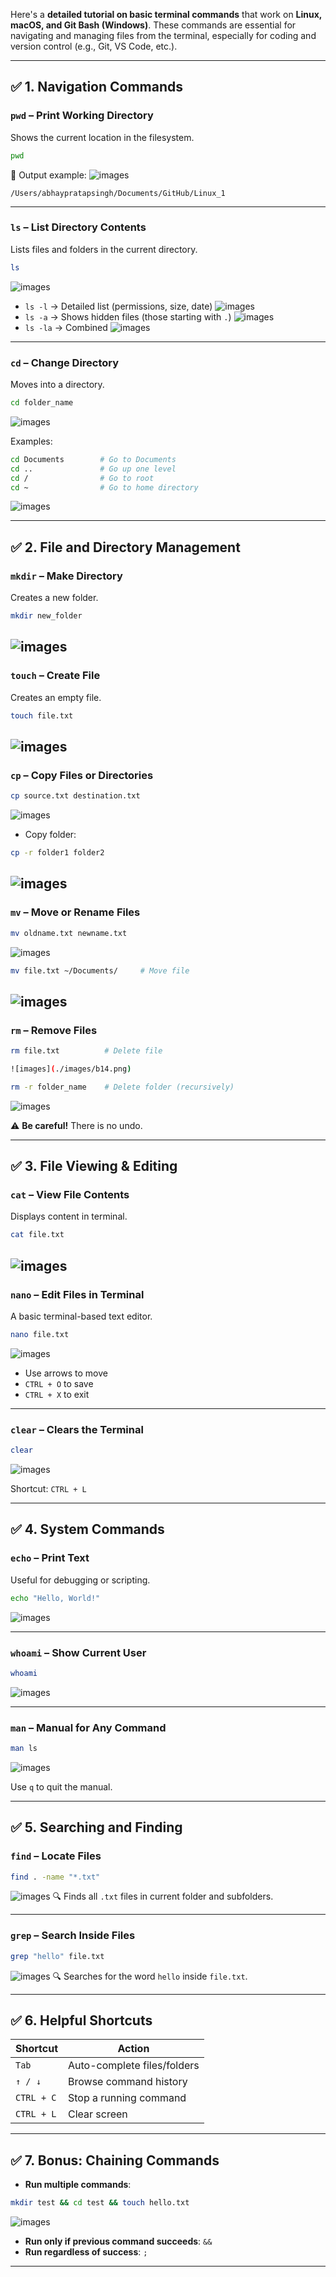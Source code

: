 Here's a **detailed tutorial on basic terminal commands** that work on **Linux, macOS, and Git Bash (Windows)**. These commands are essential for navigating and managing files from the terminal, especially for coding and version control (e.g., Git, VS Code, etc.).

---

## ✅ 1. **Navigation Commands**

### `pwd` – Print Working Directory

Shows the current location in the filesystem.

```bash
pwd
```

📌 Output example:
![images](./images/b1.png)
```
/Users/abhaypratapsingh/Documents/GitHub/Linux_1
```

---

### `ls` – List Directory Contents

Lists files and folders in the current directory.

```bash
ls
```
![images](./images/b2.png)
* `ls -l` → Detailed list (permissions, size, date)
![images](./images/b3.png)
* `ls -a` → Shows hidden files (those starting with `.`)
![images](./images/b4.png)
* `ls -la` → Combined
![images](./images/b5.png)

---

### `cd` – Change Directory

Moves into a directory.

```bash
cd folder_name
```
![images](./images/b6.png)

Examples:

```bash
cd Documents        # Go to Documents
cd ..               # Go up one level
cd /                # Go to root
cd ~                # Go to home directory

```
![images](./images/b7.png)

---

## ✅ 2. **File and Directory Management**

### `mkdir` – Make Directory

Creates a new folder.

```bash
mkdir new_folder
```
![images](./images/b8.png)
---

### `touch` – Create File

Creates an empty file.

```bash
touch file.txt
```
![images](./images/b9.png)
---

### `cp` – Copy Files or Directories

```bash
cp source.txt destination.txt
```
![images](./images/b10.png)

* Copy folder:

```bash
cp -r folder1 folder2
```
![images](./images/b11.png)
---

### `mv` – Move or Rename Files

```bash
mv oldname.txt newname.txt
```
![images](./images/b12.png)
```bash
mv file.txt ~/Documents/     # Move file
```
![images](./images/b13.png)
---

### `rm` – Remove Files

```bash
rm file.txt          # Delete file

![images](./images/b14.png)

rm -r folder_name    # Delete folder (recursively)
```
![images](./images/b24.png)

⚠️ **Be careful!** There is no undo.

---

## ✅ 3. **File Viewing & Editing**

### `cat` – View File Contents

Displays content in terminal.

```bash
cat file.txt
```
![images](./images/b15.png)
---

### `nano` – Edit Files in Terminal

A basic terminal-based text editor.

```bash
nano file.txt
```

![images](./images/b16.png)

* Use arrows to move
* `CTRL + O` to save
* `CTRL + X` to exit

---

### `clear` – Clears the Terminal

```bash
clear
```
![images](./images/b17.png)

Shortcut: `CTRL + L`

---

## ✅ 4. **System Commands**

### `echo` – Print Text

Useful for debugging or scripting.

```bash
echo "Hello, World!"
```
![images](./images/b18.png)

---

### `whoami` – Show Current User

```bash
whoami
```
![images](./images/b19.png)

---

### `man` – Manual for Any Command

```bash
man ls
```
![images](./images/b20.png)

Use `q` to quit the manual.

---


## ✅ 5. **Searching and Finding**

### `find` – Locate Files

```bash
find . -name "*.txt"
```
![images](./images/b21.png)
🔍 Finds all `.txt` files in current folder and subfolders.

---

### `grep` – Search Inside Files

```bash
grep "hello" file.txt
```
![images](./images/b22.png)
🔍 Searches for the word `hello` inside `file.txt`.

---

## ✅ 6. **Helpful Shortcuts**

| Shortcut   | Action                      |
| ---------- | --------------------------- |
| `Tab`      | Auto-complete files/folders |
| `↑ / ↓`    | Browse command history      |
| `CTRL + C` | Stop a running command      |
| `CTRL + L` | Clear screen                |

---

## ✅ 7. **Bonus: Chaining Commands**

* **Run multiple commands**:

```bash
mkdir test && cd test && touch hello.txt
```
![images](./images/b23.png)

* **Run only if previous command succeeds**: `&&`
* **Run regardless of success**: `;`

---




